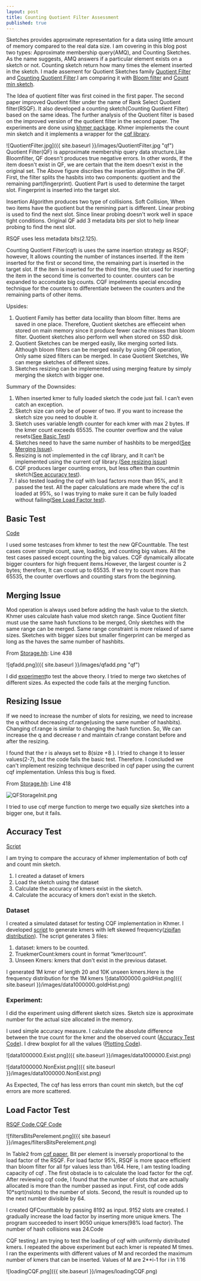 ```yaml
---
layout: post
title: Counting Quotient Filter Assessment
published: true
---
```

Sketches provides approximate representation for a data using little amount of memory compared to the real data size. I am covering in this blog post two types: Approximate membership query(AMQ), and Counting Sketches. As the name suggests, AMQ answers if a particular element exists on a sketch or not. Counting sketch return how many times the element inserted in the sketch. I made assement for Quotient Sketches family [Quotient Filter](http://vldb.org/pvldb/vol5/p1627_michaelabender_vldb2012.pdf) and [Counting Quotient Filter](https://dl.acm.org/citation.cfm?id=3035963).I am comparing it with  [Bloom filter](https://en.wikipedia.org/wiki/Bloom_filter) and [Count min sketch](https://en.wikipedia.org/wiki/Count%E2%80%93min_sketch).

The Idea of quotient filter was first coined in the first paper. The second paper  improved Quotient filter under the name of Rank Select Quotient filter(RSQF). It also developed a counting sketch(Counting Quotient Filter) based on the same ideas. The further analysis of the Quotient filter is based on the improved version of the quotient filter in the second paper. The experiments are done using [khmer package](https://github.com/dib-lab/khmer). Khmer implements the count min sketch and it implements a wrapper for the [cqf library](https://github.com/splatlab/cqf).

![QuotientFilter.jpg]({{ site.baseurl }}/images/QuotientFilter.jpg "qf")
Quotient Filter(QF) is approximate membership query data structure.Like Bloomfilter, QF doesn't produces true negative errors. In other words, If the item doesn't exist in QF, we are certain that the item doesn't exist in the original set. The Above figure discribes the insertion algorithm in the QF. First, the filter splits the hasbits into two components: quotient and the remaining part(fingerprint). Quotient Part is used to determine the target slot. Fingerprint is inserted into the target slot.

Insertion Algorithm produces two type of collisions. Soft Collision, When two items have the quotient but the remining part is different. Linear probing is used to find the next slot. Since linear probing doesn't work well in space tight conditions. Original QF add 3 metadata bits per slot to help linear probing to find the next slot.

RSQF uses less metadata bits(2.125).


Counting Quotient Filter(cqf) is uses the same insertion strategy as RSQF; however, It allows counting the number of instances inserted. If the item inserted for the first or second time, the remaining part is inserted in the target slot. If the item is inserted for the third time, the slot used for inserting the item in the second time is converted to counter. counters can be expanded to accomdate big counts. CQF impelments special encoding technique for the counters to differentiate between the counters and the remaining parts of other items.


Upsides:
1. Quotient Family has better data locaility than bloom filter. Items are saved in one place. Therefore, Quotient sketches are effieceint  when stored on main memory since it produce fewer cache misses than bloom filter. Quotient sketches also perform well when stored on SSD disk.
2. Quotient Sketches can be merged easily, like merging sorted lists. Although bloom filters can be merged easily by using OR operation, Only same sized filters can be merged. In case Quotient Sketches, We can merge sketches of different sizes.
3. Sketches resizing can be implemented using merging feature by simply merging the sketch with bigger one. 

Summary of the Downsides:
1. When inserted kmer to fully loaded sketch the code just fail. I can’t even catch an exception.
2. Sketch size can only be of power of two. If you want to increase the sketch size you need to double it.
3. Sketch uses variable length counter for each kmer with max 2 bytes. If the kmer count exceeds 65535. The counter overflow and the value resets([See Basic Test](#basic-test))
4. Sketches need to have the same number of hashbits to be merged([See Merging Issue](#merging-issue)).  
5. Resizing is not implemented in the cqf library, and It can’t be implemented using the current cqf library.([See resizing issue](#resizing-issue))
6. CQF produces larger counting errors, but less often than countmin sketch([See accuracy test](#accuracy-test)).
7. I also tested loading the cqf with load factors more than 95%, and It passed the test. All the paper calculations are made where the cqf is loaded at 95%, so I was trying to make sure it can be fully loaded without failing([See Load Factor test](#load-factor-test)).

## Basic Test
[Code](https://github.com/shokrof/khmer/blob/DibMaster/tests/test_CQF.py)

I used some testcases from khmer to test the new QFCounttable. The test cases cover simple count, save, loading, and counting big values. All the test cases passed except counting the big values. CQF dynamically allocate bigger counters for high frequent items.However, the largest counter is 2 bytes; therefore, It can count up to 65535. If we try to count more than 65535, the counter overflows and counting stars from the beginning.


## Merging Issue
Mod operation is always used before adding the hash value to the sketch. Khmer uses calculate hash value mod sketch range. Since Quotient filter must use the same hash functions to be merged, Only sketches with the same range can be merged. Same range constraint is more relaxed of same sizes. Sketches with bigger sizes but smaller fingerprint can be merged as long as the haves the same number of hashbits. 

From [Storage.hh](https://github.com/shokrof/khmer/blob/DibMaster/include/oxli/storage.hh): Line 438

![qfadd.png]({{ site.baseurl }}/images/qfadd.png "qf")

I did [experiment](https://github.com/splatlab/cqf/blob/master/main.c)to test the above theory. I tried to merge two sketches of different sizes. As expected the code fails at the merging function.




## Resizing Issue



If we need to increase the number of slots for resizing, we need to increase the q without decreasing cf.range(using the same number of hashbits). Changing cf.range is similar to changing the hash function. So, We can increase the q and decrease r and maintain cf.range constant before and after the resizing.

I found that the r is always set to 8(size +8 ). I tried to change it to lesser values(2-7), but the code fails the basic test. Therefore. I concluded we can't implement resizing technique described in cqf paper using the current cqf implementation. Unless this bug is fixed.

From [Storage.hh](https://github.com/shokrof/khmer/blob/DibMaster/include/oxli/storage.hh): Line 418

![QFStorageInit.png]({{site.baseurl}}/images/QFStorageInit.png)

I tried to use cqf merge function to merge two equally size sketches into a bigger one, but it fails.

## Accuracy Test
[Script](https://github.com/shokrof/khmer/blob/DibMaster/testsCQF/runTests.sh)

I am trying to compare the accuracy of khmer implementation of both cqf and count min sketch. 
1. I created a dataset of kmers
2. Load the sketch using the dataset
3. Calculate the accuracy of kmers exist in the sketch.
4. Calculate the accuracy of kmers don’t exist in the sketch.


### Dataset
I created a simulated dataset for testing CQF implementation in Khmer. I developed [script](https://github.com/shokrof/khmer/blob/DibMaster/testsCQF/generateSeq.py) to generate kmers with left skewed frequency([zipifan distribution](https://en.wikipedia.org/wiki/Zipf%27s_law)). 
The script generates 3 files: 
1. dataset: kmers to be counted.
2. TruekmerCount:kmers count in format “kmer\tcount”.
3. Unseen Kmers: kmers that don't exist in the previous dataset.

I generated 1M kmer of length 20 and 10K unseen kmers.Here is the frequency distribution for the 1M kmers
![data1000000.goldHist.png]({{ site.baseurl }}/images/data1000000.goldHist.png)

### Experiment:
I did the experiment  using different sketch sizes. Sketch size is approximate number for the actual size allocated in the memory.


I used simple accuracy measure. I calculate the absolute difference between the true count for the kmer and the observed count ([Accuracy Test Code](https://github.com/shokrof/khmer/blob/DibMaster/testsCQF/testPerfomance.py)). I drew boxplot for all the values ([Plotting Code](https://github.com/shokrof/khmer/blob/DibMaster/testsCQF/plotPerformanceBoxPlot.py)).

![data1000000.Exist.png]({{ site.baseurl }}/images/data1000000.Exist.png)

![data1000000.NonExist.png]({{ site.baseurl }}/images/data1000000.NonExist.png)

As Expected, The cqf has less errors than count min sketch, but the cqf errors are more scattered. 

## Load Factor Test
[RSQF Code](https://github.com/shokrof/khmer/blob/DibMaster/testsCQF/testLoadFactor.py),[CQF Code](https://github.com/shokrof/khmer/blob/DibMaster/testsCQF/testLoadFactorCQF.py)

![filtersBitsPerelement.png]({{ site.baseurl }}/images/filtersBitsPerelement.png)



In Table2 from [cqf paper](https://www3.cs.stonybrook.edu/~ppandey/files/p775-pandey.pdf),  Bit per element is inversely proportional to the load factor of the RSQF. For load factor 95%, RSQF is more space efficient than bloom filter for all fpr values less than 1/64. Here, I am testing loading capacity of cqf . 
The first obstacle is to calculate the load factor for the cqf. After reviewing cqf code, I found that the number of slots that are actually allocated is more than the number passed as input. First, cqf code adds 10*sqrt(nslots) to the number of slots. Second, the result is rounded up to the next number divisible by 64. 

I created QFCounttable by passing 8192 as input. 9152 slots are created. I gradually increase the load factor by inserting more unique kmers. The program succeeded to insert 9050 unique kmers(98% load factor). The number of hash collisions was 24.Code





CQF testing,I am trying to test the loading of cqf with uniformly distributed kmers. I repeated the above experiment but each kmer is repeated M times. I ran the experiments  with different values of M and recorded the maximum number of kmers that can be inserted.
Values of M are 2**i-1 for i in 1:16

![loadingCQF.png]({{ site.baseurl }}/images/loadingCQF.png)
